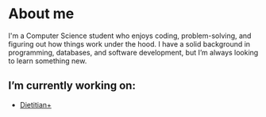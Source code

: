 # About me
I'm a Computer Science student who enjoys coding, problem-solving, and figuring out how things work under the hood.
I have a solid background in programming, databases, and software development, but I’m always looking to learn something new.  

## I’m currently working on:
- [Dietitian+](https://github.com/JakubJagodzinski/dietitian-plus-backend)
